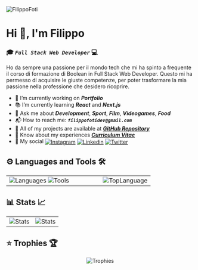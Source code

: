 <!--
**FilippoFoti/FilippoFoti** is a ✨ _special_ ✨ repository because its `README.md` (this file) appears on your GitHub profile.

Here are some ideas to get you started:

- 🔭 I’m currently working on ...
- 🌱 I’m currently learning ...
- 👯 I’m looking to collaborate on ...
- 🤔 I’m looking for help with ...
- 💬 Ask me about ...
- 📫 How to reach me: ...
- 😄 Pronouns: ...
- ⚡ Fun fact: ...
-->

<img src="https://github.com/FilippoFoti/FilippoFoti/assets/119434401/8de90896-2f95-4537-9dae-be4b97ddf0bd" alt="FilippoFoti">

# Hi 👋, I'm Filippo
### 🎓 _**`Full Stack Web Developer`**_ 💻 <img align="right" src="https://img.shields.io/github/followers/filippofoti?style=social" alt=""> <img align="right" src="https://komarev.com/ghpvc/?username=filippofoti&color=5ce1e6" alt="">

<p>
  Ho da sempre una passione per il mondo tech che mi ha spinto a frequente il corso di formazione di Boolean in Full Stack Web Developer. Questo mi ha permesso di acquisire le giuste competenze, per poter trasformare la mia passione nella professione che desidero ricoprire.
</p>

- 🔨 I’m currently working on ***Portfolio***
- 📚 I’m currently learning ***React*** and ***Next.js***
- 💬 Ask me about ***Development***, ***Sport***, ***Film***, ***Videogames***, ***Food***
- 📬 How to reach me: ***`filippofotidev@gmail.com`***
- 📂 All of my projects are available at ***[GitHub Repository](https://github.com/FilippoFoti?tab=repositories)***
- 📑 Know about my experiences ***[Curriculum Vitae](https://github.com/FilippoFoti/FilippoFoti/files/14319609/CV.Filippo.Foti.pdf)***
- 📲 My social <a href="https://www.instagram.com/pippofoti/"><img align="center" src="https://img.shields.io/badge/Instagram-E4405F?style=for-the-badge&logo=instagram&logoColor=white" alt="Instagram"></a>
<a href="https://www.linkedin.com/in/filippo-foti-dev/"><img align="center" src="https://img.shields.io/badge/LinkedIn-0077B5?style=for-the-badge&logo=linkedin&logoColor=white" alt="Linkedin"></a>
<a href="https://x.com/Fulippu_?t=ZcAHrrattvkHMbtGpbA4EA&s=08"><img align="center" src="https://img.shields.io/badge/Twitter-1DA1F2?style=for-the-badge&logo=twitter&logoColor=white" alt="Twitter"></a>


## ⚙️ Languages and Tools 🛠️
<p align="center">
  <table>
    <tr>
      <td width="65%">
        <img src="https://skillicons.dev/icons?i=html,css,sass,bootstrap,javascript,vue,php,mysql,laravel,react,next" alt="Languages">
        <img src="https://skillicons.dev/icons?i=vite,postman,vscode,discord,figma,git,github,gmail,powershell,atom" alt="Tools">
      </td>
      <td align="center">
        <img src="https://github-readme-stats.vercel.app/api/top-langs/?username=filippofoti&layout=compact&langs_count=20&title_color=5ce1e6&text_color=000000&hide_border=true" alt="TopLanguage">
      </td>
    </tr>
  </table>
</p>


## 📊 Stats 📈
<p align="center">
  <table>
    <tr>
      <td align="center" width="50%">
        <img src="https://github-readme-stats.vercel.app/api?username=filippofoti&show=reviews,discussions_started,discussions_answered,prs_merged&show_icons=true&title_color=5ce1e6&text_color=000000&icon_color=5ce1e6&hide_border=true" alt="Stats">
      </td>
      <td align="center">
        <img src=https://github-readme-streak-stats.herokuapp.com?user=Filippo%20Foti&hide_border=true&date_format=j%20M%5B%20Y%5D&ring=5CE1E6&fire=5CE1E6&currStreakNum=000000&sideNums=000000&currStreakLabel=5CE1E6&sideLabels=000000&dates=000000" alt="Stats">
      </td>
    </tr>
  </table>
</p>


## ⭐ Trophies 🏆
<p align="center">
  <img src="https://github-profile-trophy.vercel.app/?username=filippofoti&margin-w=15&no-bg=true&no-frame=true" alt="Trophies">
</p>

<!--
## 📲 Connect whit me ✌️
<a href="https://www.instagram.com/pippofoti/"><img src="https://skillicons.dev/icons?i=instagram" alt="Instagram"></a>
<a href="https://www.linkedin.com/in/filippo-foti-dev/"><img src="https://skillicons.dev/icons?i=linkedin" alt="Linkedin"></a>
<a href="https://x.com/Fulippu_?t=ZcAHrrattvkHMbtGpbA4EA&s=08"><img src="https://skillicons.dev/icons?i=twitter" alt="Twitter"></a>
-->
